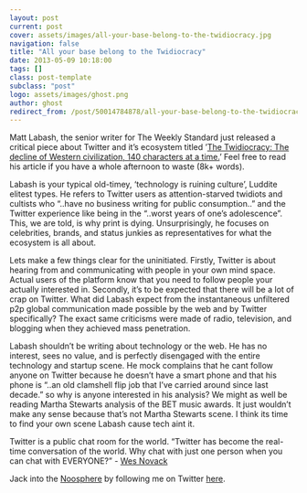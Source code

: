 ```yaml
---
layout: post
current: post
cover: assets/images/all-your-base-belong-to-the-twidiocracy.jpg
navigation: false
title: "All your base belong to the Twidiocracy"
date: 2013-05-09 10:18:00
tags: []
class: post-template
subclass: "post"
logo: assets/images/ghost.png
author: ghost
redirect_from: /post/50014784878/all-your-base-belong-to-the-twidiocracy
---
```


Matt Labash, the senior writer for The Weekly Standard just released a critical piece about Twitter and it’s ecosystem titled ’[The Twidiocracy: The decline of Western civilization, 140 characters at a time.](https://href.li/?http://www.weeklystandard.com/articles/twidiocracy_719178.html?nopager=1)’ Feel free to read his article if you have a whole afternoon to waste (8k+ words).

Labash is your typical old-timey, ‘technology is ruining culture’, Luddite elitest types. He refers to Twitter users as attention-starved twidiots and cultists who “..have no business writing for public consumption..” and the Twitter experience like being in the “..worst years of one’s adolescence”. This, we are told, is why print is dying. Unsurprisingly, he focuses on celebrities, brands, and status junkies as representatives for what the ecosystem is all about.

Lets make a few things clear for the uninitiated. Firstly, Twitter is about hearing from and communicating with people in your own mind space. Actual users of the platform know that you need to follow people your actually interested in. Secondly, it’s to be expected that there will be a lot of crap on Twitter. What did Labash expect from the instantaneous unfiltered p2p global communication made possible by the web and by Twitter specifically? The exact same criticisms were made of radio, television, and blogging when they achieved mass penetration.

Labash shouldn’t be writing about technology or the web. He has no interest, sees no value, and is perfectly disengaged with the entire technology and startup scene. He mock complains that he cant follow anyone on Twitter because he doesn’t have a smart phone and that his phone is “..an old clamshell flip job that I’ve carried around since last decade.” so why is anyone interested in his analysis? We might as well be reading Martha Stewarts analysis of the BET music awards. It just wouldn’t make any sense because that’s not Martha Stewarts scene. I think its time to find your own scene Labash cause tech aint it.

Twitter is a public chat room for the world. “Twitter has become the real-time conversation of the world. Why chat with just one person when you can chat with EVERYONE?” - [Wes Novack](https://href.li/?http://wesnovack.com/twitter-public-chat-room-of-the-world/)

Jack into the [Noosphere](https://href.li/?http://en.wikipedia.org/wiki/Noosphere) by following me on Twitter [here](https://twitter.com/singularityhack).
